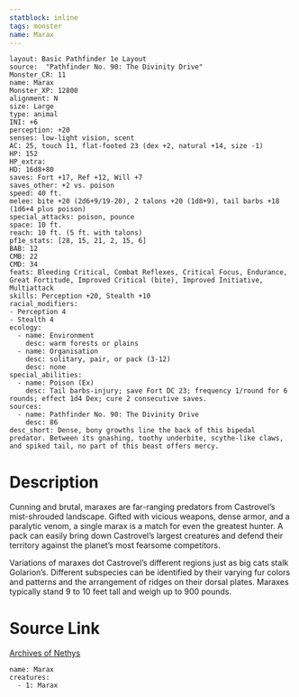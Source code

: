 ```yaml
---
statblock: inline
tags: monster
name: Marax
---
```

```statblock
layout: Basic Pathfinder 1e Layout
source:  "Pathfinder No. 90: The Divinity Drive"
Monster_CR: 11
name: Marax
Monster_XP: 12800
alignment: N
size: Large
type: animal
INI: +6
perception: +20
senses: low-light vision, scent
AC: 25, touch 11, flat-footed 23 (dex +2, natural +14, size -1)
HP: 152
HP_extra: 
HD: 16d8+80
saves: Fort +17, Ref +12, Will +7
saves_other: +2 vs. poison
speed: 40 ft.
melee: bite +20 (2d6+9/19-20), 2 talons +20 (1d8+9), tail barbs +18 (1d6+4 plus poison)
special_attacks: poison, pounce
space: 10 ft.
reach: 10 ft. (5 ft. with talons)
pf1e_stats: [28, 15, 21, 2, 15, 6]
BAB: 12
CMB: 22
CMD: 34
feats: Bleeding Critical, Combat Reflexes, Critical Focus, Endurance, Great Fortitude, Improved Critical (bite), Improved Initiative, Multiattack
skills: Perception +20, Stealth +10
racial_modifiers:
- Perception 4
- Stealth 4
ecology:
  - name: Environment
    desc: warm forests or plains
  - name: Organisation
    desc: solitary, pair, or pack (3-12)
    desc: none
special_abilities:
  - name: Poison (Ex)
    desc: Tail barbs-injury; save Fort DC 23; frequency 1/round for 6 rounds; effect 1d4 Dex; cure 2 consecutive saves.
sources:
  - name: Pathfinder No. 90: The Divinity Drive
    desc: 86
desc_short: Dense, bony growths line the back of this bipedal predator. Between its gnashing, toothy underbite, scythe-like claws, and spiked tail, no part of this beast offers mercy.
```
# Description
Cunning and brutal, maraxes are far-ranging predators from Castrovel’s mist-shrouded landscape. Gifted with vicious weapons, dense armor, and a paralytic venom, a single marax is a match for even the greatest hunter. A pack can easily bring down Castrovel’s largest creatures and defend their territory against the planet’s most fearsome competitors.

Variations of maraxes dot Castrovel’s different regions just as big cats stalk Golarion’s. Different subspecies can be identified by their varying fur colors and patterns and the arrangement of ridges on their dorsal plates. Maraxes typically stand 9 to 10 feet tall and weigh up to 900 pounds.
# Source Link
[Archives of Nethys](https://aonprd.com/MonsterDisplay.aspx?ItemName=Marax)
```encounter-table
name: Marax
creatures:
  - 1: Marax
```
